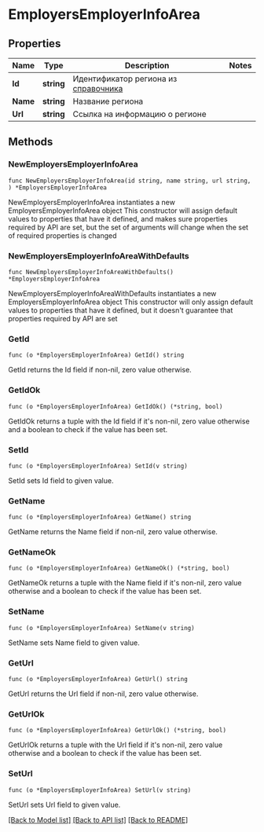 # EmployersEmployerInfoArea

## Properties

Name | Type | Description | Notes
------------ | ------------- | ------------- | -------------
**Id** | **string** | Идентификатор региона из [справочника](#tag/Obshie-spravochniki/operation/get-areas) | 
**Name** | **string** | Название региона | 
**Url** | **string** | Ссылка на информацию о регионе | 

## Methods

### NewEmployersEmployerInfoArea

`func NewEmployersEmployerInfoArea(id string, name string, url string, ) *EmployersEmployerInfoArea`

NewEmployersEmployerInfoArea instantiates a new EmployersEmployerInfoArea object
This constructor will assign default values to properties that have it defined,
and makes sure properties required by API are set, but the set of arguments
will change when the set of required properties is changed

### NewEmployersEmployerInfoAreaWithDefaults

`func NewEmployersEmployerInfoAreaWithDefaults() *EmployersEmployerInfoArea`

NewEmployersEmployerInfoAreaWithDefaults instantiates a new EmployersEmployerInfoArea object
This constructor will only assign default values to properties that have it defined,
but it doesn't guarantee that properties required by API are set

### GetId

`func (o *EmployersEmployerInfoArea) GetId() string`

GetId returns the Id field if non-nil, zero value otherwise.

### GetIdOk

`func (o *EmployersEmployerInfoArea) GetIdOk() (*string, bool)`

GetIdOk returns a tuple with the Id field if it's non-nil, zero value otherwise
and a boolean to check if the value has been set.

### SetId

`func (o *EmployersEmployerInfoArea) SetId(v string)`

SetId sets Id field to given value.


### GetName

`func (o *EmployersEmployerInfoArea) GetName() string`

GetName returns the Name field if non-nil, zero value otherwise.

### GetNameOk

`func (o *EmployersEmployerInfoArea) GetNameOk() (*string, bool)`

GetNameOk returns a tuple with the Name field if it's non-nil, zero value otherwise
and a boolean to check if the value has been set.

### SetName

`func (o *EmployersEmployerInfoArea) SetName(v string)`

SetName sets Name field to given value.


### GetUrl

`func (o *EmployersEmployerInfoArea) GetUrl() string`

GetUrl returns the Url field if non-nil, zero value otherwise.

### GetUrlOk

`func (o *EmployersEmployerInfoArea) GetUrlOk() (*string, bool)`

GetUrlOk returns a tuple with the Url field if it's non-nil, zero value otherwise
and a boolean to check if the value has been set.

### SetUrl

`func (o *EmployersEmployerInfoArea) SetUrl(v string)`

SetUrl sets Url field to given value.



[[Back to Model list]](../README.md#documentation-for-models) [[Back to API list]](../README.md#documentation-for-api-endpoints) [[Back to README]](../README.md)


